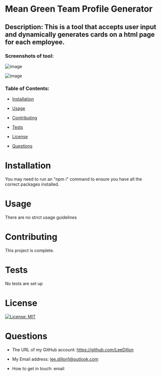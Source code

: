 # Mean Green Team Profile Generator

## Description: This is a tool that accepts user input and dynamically generates cards on a html page for each employee.

### Screenshots of tool:
![image](https://user-images.githubusercontent.com/86656625/224545898-fac69e21-136c-44ef-be26-6f486680a0da.png)

![image](https://user-images.githubusercontent.com/86656625/224545861-1363b353-cc80-4d16-900a-1ffb64700697.png)


### Table of Contents:

 - [Installation](#installation)

 - [Usage](#usage)

 - [Contributing](#contributing)

 - [Tests](#tests)

 - [License](#license)

 - [Questions](#questions)

# Installation
You may need to run an "npm i" command to ensure you have all the correct packages installed.

# Usage
There are no strict usage guidelines

# Contributing
This project is complete.

# Tests
No tests are set up

# License
[![License: MIT](https://img.shields.io/badge/License-MIT-yellow.svg)](https://opensource.org/licenses/MIT)

# Questions

* The URL of my GitHub account: https://github.com/LeeDillon

* My Email address:  lee.dillon1@outlook.com

* How to get in touch: email
